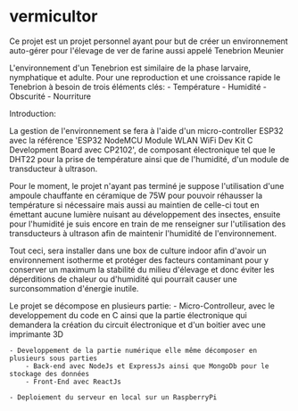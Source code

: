 # vermicultor
Ce projet est un projet personnel ayant pour but de créer un environnement auto-gérer pour l'élevage de ver de farine aussi appelé Tenebrion Meunier

L'environnement d'un Tenebrion est similaire de la phase larvaire, nymphatique et adulte. Pour une reproduction et une croissance rapide le Tenebrion à besoin de trois éléments clés:
    - Température
    - Humidité
    - Obscurité
    - Nourriture

Introduction:

La gestion de l'environnement se fera à l'aide d'un micro-controller ESP32 avec la référence 'ESP32 NodeMCU Module WLAN WiFi Dev Kit C Development Board avec CP2102', de composant électronique tel que le DHT22 pour la prise de température ainsi que de l'humidité, d'un module de transducteur à ultrason.

Pour le moment, le projet n'ayant pas terminé je suppose l'utilisation d'une ampoule chauffante en céramique de 75W pour pouvoir réhausser la température si nécessaire mais aussi au maintien de celle-ci tout en émettant aucune lumière nuisant au développement des insectes, ensuite pour l'humidité je suis encore en train de me renseigner sur l'utilisation des transducteurs à ultrason afin de maintenir l'humidité de l'environnement.

Tout ceci, sera installer dans une box de culture indoor afin d'avoir un environnement isotherme et protéger des facteurs contaminant pour y conserver un maximum la stabilité du milieu d'élevage et donc éviter les déperditions de chaleur ou d'humidité qui pourrait causer une surconsommation d'énergie inutile.

Le projet se décompose en plusieurs partie:
    - Micro-Controlleur, avec le developpement du code en C ainsi que la partie électronique qui demandera la création du circuit électronique et d'un boitier avec une imprimante 3D

    - Developpement de la partie numérique elle même décomposer en plusieurs sous parties
        - Back-end avec NodeJs et ExpressJs ainsi que MongoDb pour le stockage des données
        - Front-End avec ReactJs

    - Deploiement du serveur en local sur un RaspberryPi




